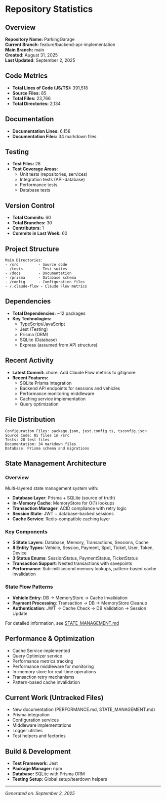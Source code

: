 # Repository Statistics

## Overview
**Repository Name:** ParkingGarage  
**Current Branch:** feature/backend-api-implementation  
**Main Branch:** main  
**Created:** August 31, 2025  
**Last Updated:** September 2, 2025  

## Code Metrics
- **Total Lines of Code (JS/TS):** 391,518
- **Source Files:** 85
- **Total Files:** 23,766
- **Total Directories:** 2,134

## Documentation
- **Documentation Lines:** 6,158
- **Documentation Files:** 34 markdown files

## Testing
- **Test Files:** 28
- **Test Coverage Areas:**
  - Unit tests (repositories, services)
  - Integration tests (API-database)
  - Performance tests
  - Database tests

## Version Control
- **Total Commits:** 60
- **Total Branches:** 30
- **Contributors:** 1
- **Commits in Last Week:** 60

## Project Structure
```
Main Directories:
- /src         - Source code
- /tests       - Test suites
- /docs        - Documentation
- /prisma      - Database schema
- /config      - Configuration files
- /.claude-flow - Claude Flow metrics
```

## Dependencies
- **Total Dependencies:** ~12 packages
- **Key Technologies:**
  - TypeScript/JavaScript
  - Jest (Testing)
  - Prisma (ORM)
  - SQLite (Database)
  - Express (assumed from API structure)

## Recent Activity
- **Latest Commit:** chore: Add Claude Flow metrics to gitignore
- **Recent Features:**
  - SQLite Prisma integration
  - Backend API endpoints for sessions and vehicles
  - Performance monitoring middleware
  - Caching service implementation
  - Query optimization

## File Distribution
```
Configuration Files: package.json, jest.config.ts, tsconfig.json
Source Code: 85 files in /src
Tests: 28 test files
Documentation: 34 markdown files
Database: Prisma schema and migrations
```

## State Management Architecture

### Overview
Multi-layered state management system with:
- **Database Layer**: Prisma + SQLite (source of truth)
- **In-Memory Cache**: MemoryStore for O(1) lookups
- **Transaction Manager**: ACID compliance with retry logic
- **Session State**: JWT + database-backed sessions
- **Cache Service**: Redis-compatible caching layer

### Key Components
- **5 State Layers**: Database, Memory, Transactions, Sessions, Cache
- **8 Entity Types**: Vehicle, Session, Payment, Spot, Ticket, User, Token, Device
- **3 Status Enums**: SessionStatus, PaymentStatus, TicketStatus
- **Transaction Support**: Nested transactions with savepoints
- **Performance**: Sub-millisecond memory lookups, pattern-based cache invalidation

### State Flow Patterns
- **Vehicle Entry**: DB → MemoryStore → Cache Invalidation
- **Payment Processing**: Transaction → DB → MemoryStore Cleanup
- **Authentication**: JWT → Cache Check → DB Validation → Session Update

For detailed information, see [STATE_MANAGEMENT.md](./STATE_MANAGEMENT.md)

## Performance & Optimization
- Cache Service implemented
- Query Optimizer service
- Performance metrics tracking
- Performance middleware for monitoring
- In-memory store for real-time operations
- Transaction retry mechanisms
- Pattern-based cache invalidation

## Current Work (Untracked Files)
- New documentation (PERFORMANCE.md, STATE_MANAGEMENT.md)
- Prisma integration
- Configuration services
- Middleware implementations
- Logger utilities
- Test helpers and factories

## Build & Development
- **Test Framework:** Jest
- **Package Manager:** npm
- **Database:** SQLite with Prisma ORM
- **Testing Setup:** Global setup/teardown helpers

---
*Generated on: September 2, 2025*